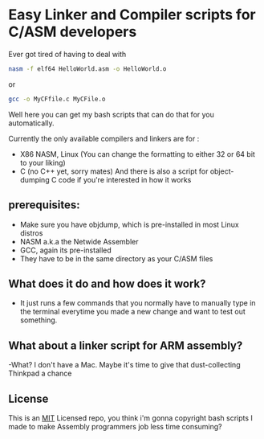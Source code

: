 # Easy Linker and Compiler scripts for C/ASM developers
Ever got tired of having to deal with
```bash
nasm -f elf64 HelloWorld.asm -o HelloWorld.o
```
or
```bash
gcc -o MyCFfile.c MyCFile.o
```

Well here you can get my bash scripts that can do that for you automatically.

Currently the only available compilers and linkers are for 
:
- X86 NASM, Linux (You can change the formatting to either 32 or 64 bit to your liking)
- C (no C++ yet, sorry mates)
And there is also a script for object-dumping C code if you're interested in how it works
## prerequisites:
- Make sure you have objdump, which is pre-installed in most Linux distros
- NASM a.k.a the Netwide Assembler
- GCC, again its pre-installed
- They have to be in the same directory as your C/ASM files

## What does it do and how does it work?
- It just runs a few commands that you normally have to manually type in the terminal everytime you made a new change and want to test out something.

## What about a linker script for ARM assembly?
-What? I don't have a Mac. Maybe it's time to give that dust-collecting Thinkpad a chance


## License

This is an [MIT](https://choosealicense.com/licenses/mit/) Licensed repo, you think i'm gonna copyright bash scripts I made to make Assembly programmers job less time consuming?
